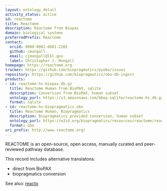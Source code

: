 ```yaml
---
layout: ontology_detail
activity_status: active
id: reactome
title: Reactome
description: Reactome from Biopax
domain: biological systems
preferredPrefix: Reactome
contact:
  orcid: 0000-0002-6601-2165
  github: cmungall
  email: cjmungall@lbl.gov
  label: Christopher J. Mungall
homepage: https://reactome.org
tracker: https://github.com/biopragmatics/pyobo/issues
repository: https://github.com/biopragmatics/obo-db-ingest
products:
- id: reactome-hs-biopax.db.gz
  title: Reactome Human from BioPAX, sqlite
  description: Conversion from BioPAX, human subset
  ontology_purl: https://s3.amazonaws.com/bbop-sqlite/reactome-hs.db.gz
  format: sqlite
- id: reactome-hs-biopragmatics.obo
  title: Reactome Human, Biopragmatics
  description: Biopragmatics provided conversion, human subset
  ontology_purl: https://w3id.org/biopragmatics/resources/reactome/reactome.obo
  format: obo
uri_prefix: http://www.reactome.org/
---
```


REACTOME is an open-source, open access, manually curated and peer-reviewed pathway database.

This record includes alternative translatons:

- direct from BioPAX
- biopragmatics conversion

See also: [reacto](reacto.md)
